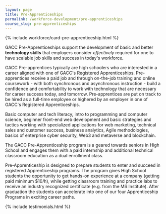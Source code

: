 ```yaml
---
layout: page
title: Pre-Apprenticeships
permalink: /workforce-development/pre-apprenticeships
course_slug: pre-apprenticeships
---
```


<div class="row">
 {% include workforce/card-pre-apprenticeship.html %}
<div class="col-lg-8 col-sm-12">

<p>GACC Pre-Apprenticeships support the development of basic and better <b>technology skills</b> that employers consider <em>effectively</em> required for one to have scalable job skills and success in today's workforce.</p>

<p>GACC Pre-apprentices typically are high schoolers who are interested in a career aligned with one of GACC's Registered Apprenticeships. Pre-apprentices receive a paid job and through on-the-job training and online coursework - with both synchronous and asynchronous instruction - build a confidence and comfortability to work with technology that are necessary for career success today, and tomorrow. Pre-apprentices are put on track to be hired as a full-time employee or highered by an employer in one of GACC's Registered Apprenticeships.</p>

<p> Basic computer and tech literacy, intro to programming and computer science, beginner front-end web development and basic strategies and tactics working with specialized applications for web marketing, technical sales and customer success, business analytics, Agile methodologies, basics of enterprise cyber security, Web3 and metaverse and blockchain.</p>

<p>
The GACC Pre-Apprenticeship program is a geared towards seniors in High School and engages them with a paid internship and additional technical classroom education as a dual enrollment class.</p>

<p>Pre-Apprenticeship is designed to prepare students to enter and succeed in registered Apprenticeship programs. The program gives High School students the opportunity to get hands-on experience at a company (getting paid minimum $10/h), while getting classroom training and practice labs to receive an industry recognized certificate (e.g. from the MS Institute). After graduation the students can accelerate into one of our four Apprenticeship Programs in exciting career paths.</p>

</div>
{% include testimonials.html %}
</div>

